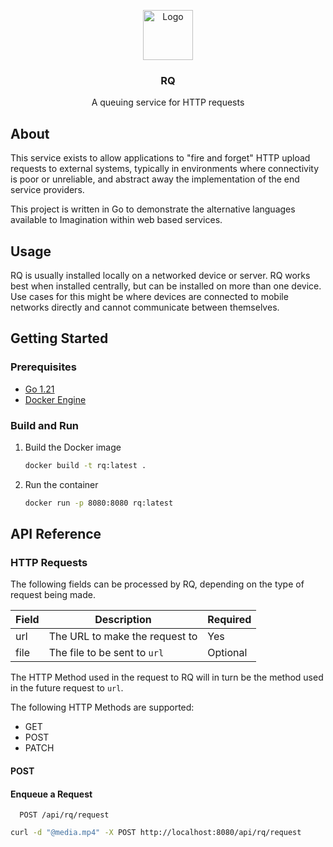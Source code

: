 <a name="readme-top"></a>
<div align="center">

  <a href="https://github.com/imagination-it/rq">
    <img src="https://tech-studio-assets.s3.eu-west-1.amazonaws.com/rq/icon.png" alt="Logo" width="80" height="80">
  </a>
<h3>RQ</h3>
A queuing service for HTTP requests
</div>



## About
This service exists to allow applications to "fire and forget" HTTP upload requests to external systems, typically in environments where connectivity is poor or unreliable, and abstract away the implementation of the end service providers.

This project is written in Go to demonstrate the alternative languages available to Imagination within web based services.

## Usage
RQ is usually installed locally on a networked device or server. RQ works best when installed centrally, but can be installed on more than one device. Use cases for this might be where devices are connected to mobile networks directly and cannot communicate between themselves.

## Getting Started


### Prerequisites

* [Go 1.21](https://go.dev/doc/install)
* [Docker Engine](https://docs.docker.com/engine/install/)

### Build and Run

1. Build the Docker image
   ```sh
   docker build -t rq:latest .
   ```
2. Run the container
   ```sh
   docker run -p 8080:8080 rq:latest 
   ```

## API Reference

### HTTP Requests
The following fields can be processed by RQ, depending on the type of request being made.

| Field | Description                    | Required |
|-------|--------------------------------|----------|
| url   | The URL to make the request to | Yes      |
| file  | The file to be sent to `url`   | Optional |

The HTTP Method used in the request to RQ will in turn be the method used in the future request to `url`.

The following HTTP Methods are supported:
* GET
* POST
* PATCH

#### POST


#### Enqueue a Request

```http
  POST /api/rq/request
```
```sh
curl -d "@media.mp4" -X POST http://localhost:8080/api/rq/request
```